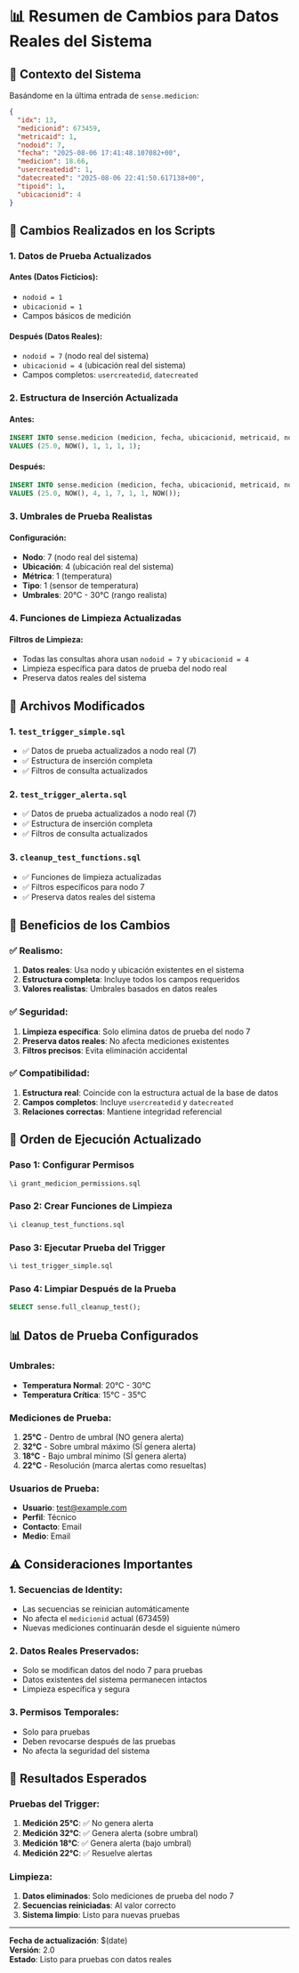 # 📊 Resumen de Cambios para Datos Reales del Sistema

## 🎯 **Contexto del Sistema**

Basándome en la última entrada de `sense.medicion`:
```json
{
  "idx": 13,
  "medicionid": 673459,
  "metricaid": 1,
  "nodoid": 7,
  "fecha": "2025-08-06 17:41:48.107082+00",
  "medicion": 18.66,
  "usercreatedid": 1,
  "datecreated": "2025-08-06 22:41:50.617138+00",
  "tipoid": 1,
  "ubicacionid": 4
}
```

## 🔄 **Cambios Realizados en los Scripts**

### **1. Datos de Prueba Actualizados**

#### **Antes (Datos Ficticios):**
- `nodoid = 1`
- `ubicacionid = 1`
- Campos básicos de medición

#### **Después (Datos Reales):**
- `nodoid = 7` (nodo real del sistema)
- `ubicacionid = 4` (ubicación real del sistema)
- Campos completos: `usercreatedid`, `datecreated`

### **2. Estructura de Inserción Actualizada**

#### **Antes:**
```sql
INSERT INTO sense.medicion (medicion, fecha, ubicacionid, metricaid, nodoid, tipoid)
VALUES (25.0, NOW(), 1, 1, 1, 1);
```

#### **Después:**
```sql
INSERT INTO sense.medicion (medicion, fecha, ubicacionid, metricaid, nodoid, tipoid, usercreatedid, datecreated)
VALUES (25.0, NOW(), 4, 1, 7, 1, 1, NOW());
```

### **3. Umbrales de Prueba Realistas**

#### **Configuración:**
- **Nodo**: 7 (nodo real del sistema)
- **Ubicación**: 4 (ubicación real del sistema)
- **Métrica**: 1 (temperatura)
- **Tipo**: 1 (sensor de temperatura)
- **Umbrales**: 20°C - 30°C (rango realista)

### **4. Funciones de Limpieza Actualizadas**

#### **Filtros de Limpieza:**
- Todas las consultas ahora usan `nodoid = 7` y `ubicacionid = 4`
- Limpieza específica para datos de prueba del nodo real
- Preserva datos reales del sistema

## 📁 **Archivos Modificados**

### **1. `test_trigger_simple.sql`**
- ✅ Datos de prueba actualizados a nodo real (7)
- ✅ Estructura de inserción completa
- ✅ Filtros de consulta actualizados

### **2. `test_trigger_alerta.sql`**
- ✅ Datos de prueba actualizados a nodo real (7)
- ✅ Estructura de inserción completa
- ✅ Filtros de consulta actualizados

### **3. `cleanup_test_functions.sql`**
- ✅ Funciones de limpieza actualizadas
- ✅ Filtros específicos para nodo 7
- ✅ Preserva datos reales del sistema

## 🎯 **Beneficios de los Cambios**

### **✅ Realismo:**
1. **Datos reales**: Usa nodo y ubicación existentes en el sistema
2. **Estructura completa**: Incluye todos los campos requeridos
3. **Valores realistas**: Umbrales basados en datos reales

### **✅ Seguridad:**
1. **Limpieza específica**: Solo elimina datos de prueba del nodo 7
2. **Preserva datos reales**: No afecta mediciones existentes
3. **Filtros precisos**: Evita eliminación accidental

### **✅ Compatibilidad:**
1. **Estructura real**: Coincide con la estructura actual de la base de datos
2. **Campos completos**: Incluye `usercreatedid` y `datecreated`
3. **Relaciones correctas**: Mantiene integridad referencial

## 🚀 **Orden de Ejecución Actualizado**

### **Paso 1: Configurar Permisos**
```sql
\i grant_medicion_permissions.sql
```

### **Paso 2: Crear Funciones de Limpieza**
```sql
\i cleanup_test_functions.sql
```

### **Paso 3: Ejecutar Prueba del Trigger**
```sql
\i test_trigger_simple.sql
```

### **Paso 4: Limpiar Después de la Prueba**
```sql
SELECT sense.full_cleanup_test();
```

## 📊 **Datos de Prueba Configurados**

### **Umbrales:**
- **Temperatura Normal**: 20°C - 30°C
- **Temperatura Crítica**: 15°C - 35°C

### **Mediciones de Prueba:**
1. **25°C** - Dentro de umbral (NO genera alerta)
2. **32°C** - Sobre umbral máximo (SÍ genera alerta)
3. **18°C** - Bajo umbral mínimo (SÍ genera alerta)
4. **22°C** - Resolución (marca alertas como resueltas)

### **Usuarios de Prueba:**
- **Usuario**: test@example.com
- **Perfil**: Técnico
- **Contacto**: Email
- **Medio**: Email

## ⚠️ **Consideraciones Importantes**

### **1. Secuencias de Identity:**
- Las secuencias se reinician automáticamente
- No afecta el `medicionid` actual (673459)
- Nuevas mediciones continuarán desde el siguiente número

### **2. Datos Reales Preservados:**
- Solo se modifican datos del nodo 7 para pruebas
- Datos existentes del sistema permanecen intactos
- Limpieza específica y segura

### **3. Permisos Temporales:**
- Solo para pruebas
- Deben revocarse después de las pruebas
- No afecta la seguridad del sistema

## 🎯 **Resultados Esperados**

### **Pruebas del Trigger:**
1. **Medición 25°C**: ✅ No genera alerta
2. **Medición 32°C**: ✅ Genera alerta (sobre umbral)
3. **Medición 18°C**: ✅ Genera alerta (bajo umbral)
4. **Medición 22°C**: ✅ Resuelve alertas

### **Limpieza:**
1. **Datos eliminados**: Solo mediciones de prueba del nodo 7
2. **Secuencias reiniciadas**: Al valor correcto
3. **Sistema limpio**: Listo para nuevas pruebas

---

**Fecha de actualización**: $(date)  
**Versión**: 2.0  
**Estado**: Listo para pruebas con datos reales
